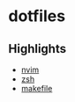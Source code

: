 # dotfiles

## Highlights
- [nvim](https://github.com/sanman1k98/.config/tree/main/nvim)
- [zsh](https://github.com/sanman1k98/.config/tree/main/zsh)
- [makefile](https://github.com/sanman1k98/.config/blob/main/makefile)